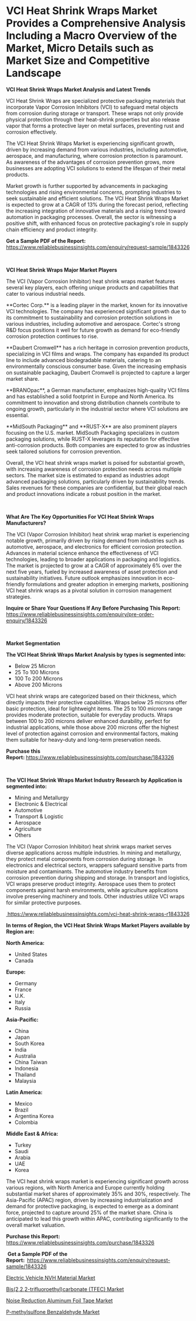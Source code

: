 <p><h1>VCI Heat Shrink Wraps Market Provides a Comprehensive Analysis Including a Macro Overview of the Market, Micro Details such as Market Size and Competitive Landscape</h1></p><p><strong>VCI Heat Shrink Wraps Market Analysis and Latest Trends</strong></p>
<p><p>VCI Heat Shrink Wraps are specialized protective packaging materials that incorporate Vapor Corrosion Inhibitors (VCI) to safeguard metal objects from corrosion during storage or transport. These wraps not only provide physical protection through their heat-shrink properties but also release vapor that forms a protective layer on metal surfaces, preventing rust and corrosion effectively. </p><p>The VCI Heat Shrink Wraps Market is experiencing significant growth, driven by increasing demand from various industries, including automotive, aerospace, and manufacturing, where corrosion protection is paramount. As awareness of the advantages of corrosion prevention grows, more businesses are adopting VCI solutions to extend the lifespan of their metal products.</p><p>Market growth is further supported by advancements in packaging technologies and rising environmental concerns, prompting industries to seek sustainable and efficient solutions. The VCI Heat Shrink Wraps Market is expected to grow at a CAGR of 13% during the forecast period, reflecting the increasing integration of innovative materials and a rising trend toward automation in packaging processes. Overall, the sector is witnessing a positive shift, with enhanced focus on protective packaging's role in supply chain efficiency and product integrity.</p></p>
<p><strong>Get a Sample PDF of the Report:&nbsp;</strong> <a href="https://www.reliablebusinessinsights.com/enquiry/request-sample/1843326?utm_campaign=116&utm_medium=2&utm_source=Github&utm_content=ia&utm_term=03022025&utm_id=vci-heat-shrink-wraps">https://www.reliablebusinessinsights.com/enquiry/request-sample/1843326</a></p>
<p>&nbsp;</p>
<p><strong>VCI Heat Shrink Wraps Major Market Players</strong></p>
<p><p>The VCI (Vapor Corrosion Inhibitor) heat shrink wraps market features several key players, each offering unique products and capabilities that cater to various industrial needs. </p><p>**Cortec Corp.** is a leading player in the market, known for its innovative VCI technologies. The company has experienced significant growth due to its commitment to sustainability and corrosion protection solutions in various industries, including automotive and aerospace. Cortec's strong R&D focus positions it well for future growth as demand for eco-friendly corrosion protection continues to rise.</p><p>**Daubert Cromwell** has a rich heritage in corrosion prevention products, specializing in VCI films and wraps. The company has expanded its product line to include advanced biodegradable materials, catering to an environmentally conscious consumer base. Given the increasing emphasis on sustainable packaging, Daubert Cromwell is projected to capture a larger market share.</p><p>**BRANOpac**, a German manufacturer, emphasizes high-quality VCI films and has established a solid footprint in Europe and North America. Its commitment to innovation and strong distribution channels contribute to ongoing growth, particularly in the industrial sector where VCI solutions are essential.</p><p>**MidSouth Packaging** and **RUST-X** are also prominent players focusing on the U.S. market. MidSouth Packaging specializes in custom packaging solutions, while RUST-X leverages its reputation for effective anti-corrosion products. Both companies are expected to grow as industries seek tailored solutions for corrosion prevention.</p><p>Overall, the VCI heat shrink wraps market is poised for substantial growth, with increasing awareness of corrosion protection needs across multiple sectors. The market size is estimated to expand as industries adopt advanced packaging solutions, particularly driven by sustainability trends. Sales revenues for these companies are confidential, but their global reach and product innovations indicate a robust position in the market.</p></p>
<p>&nbsp;</p>
<p><strong>What Are The Key Opportunities For VCI Heat Shrink Wraps Manufacturers?</strong></p>
<p><p>The VCI (Vapor Corrosion Inhibitor) heat shrink wrap market is experiencing notable growth, primarily driven by rising demand from industries such as automotive, aerospace, and electronics for efficient corrosion protection. Advances in material science enhance the effectiveness of VCI technologies, leading to broader applications in packaging and logistics. The market is projected to grow at a CAGR of approximately 6% over the next five years, fueled by increased awareness of asset protection and sustainability initiatives. Future outlook emphasizes innovation in eco-friendly formulations and greater adoption in emerging markets, positioning VCI heat shrink wraps as a pivotal solution in corrosion management strategies.</p></p>
<p><strong>Inquire or Share Your Questions If Any Before Purchasing This Report:</strong> <a href="https://www.reliablebusinessinsights.com/enquiry/pre-order-enquiry/1843326?utm_campaign=116&utm_medium=2&utm_source=Github&utm_content=ia&utm_term=03022025&utm_id=vci-heat-shrink-wraps">https://www.reliablebusinessinsights.com/enquiry/pre-order-enquiry/1843326</a></p>
<p>&nbsp;</p>
<p><strong>Market Segmentation</strong></p>
<p><strong>The VCI Heat Shrink Wraps Market Analysis by types is segmented into:</strong></p>
<p><ul><li>Below 25 Micron</li><li>25 To 100 Microns</li><li>100 To 200 Microns</li><li>Above 200 Microns</li></ul></p>
<p><p>VCI heat shrink wraps are categorized based on their thickness, which directly impacts their protective capabilities. Wraps below 25 microns offer basic protection, ideal for lightweight items. The 25 to 100 microns range provides moderate protection, suitable for everyday products. Wraps between 100 to 200 microns deliver enhanced durability, perfect for industrial applications, while those above 200 microns offer the highest level of protection against corrosion and environmental factors, making them suitable for heavy-duty and long-term preservation needs.</p></p>
<p><strong>Purchase this Report:&nbsp;</strong><a href="https://www.reliablebusinessinsights.com/purchase/1843326?utm_campaign=116&utm_medium=2&utm_source=Github&utm_content=ia&utm_term=03022025&utm_id=vci-heat-shrink-wraps">https://www.reliablebusinessinsights.com/purchase/1843326</a></p>
<p>&nbsp;</p>
<p><strong>The VCI Heat Shrink Wraps Market Industry Research by Application is segmented into:</strong></p>
<p><ul><li>Mining and Metallurgy</li><li>Electronic & Electrical</li><li>Automotive</li><li>Transport & Logistic</li><li>Aerospace</li><li>Agriculture</li><li>Others</li></ul></p>
<p><p>The VCI (Vapor Corrosion Inhibitor) heat shrink wraps market serves diverse applications across multiple industries. In mining and metallurgy, they protect metal components from corrosion during storage. In electronics and electrical sectors, wrappers safeguard sensitive parts from moisture and contaminants. The automotive industry benefits from corrosion prevention during shipping and storage. In transport and logistics, VCI wraps preserve product integrity. Aerospace uses them to protect components against harsh environments, while agriculture applications involve preserving machinery and tools. Other industries utilize VCI wraps for similar protective purposes.</p></p>
<p><a href="https://www.reliablebusinessinsights.com/vci-heat-shrink-wraps-r1843326?utm_campaign=116&utm_medium=2&utm_source=Github&utm_content=ia&utm_term=03022025&utm_id=vci-heat-shrink-wraps">&nbsp;https://www.reliablebusinessinsights.com/vci-heat-shrink-wraps-r1843326</a></p>
<p><strong>In terms of Region, the VCI Heat Shrink Wraps Market Players available by Region are:</strong></p>
<p>
    <p> <strong> North America: </strong>
        <ul>
            <li>United States</li>
            <li>Canada</li>
        </ul>
        </p> 
    <p> <strong> Europe: </strong>
        <ul>
            <li>Germany</li>
            <li>France</li>
            <li>U.K.</li>
            <li>Italy</li>
            <li>Russia</li>
        </ul>
        </p> 
    <p> <strong> Asia-Pacific: </strong>
        <ul>
            <li>China</li>
            <li>Japan</li>
            <li>South Korea</li>
            <li>India</li>
            <li>Australia</li>
            <li>China Taiwan</li>
            <li>Indonesia</li>
            <li>Thailand</li>
            <li>Malaysia</li>
        </ul>
        </p> 
    <p> <strong> Latin America: </strong>
        <ul>
            <li>Mexico</li>
            <li>Brazil</li>
            <li>Argentina Korea</li>
            <li>Colombia</li>
        </ul>
        </p> 
    <p> <strong> Middle East & Africa: </strong>
        <ul>
            <li>Turkey</li>
            <li>Saudi</li>
            <li>Arabia</li>
            <li>UAE</li>
            <li>Korea</li>
        </ul>
    </p>
    </p>
<p><p>The VCI heat shrink wraps market is experiencing significant growth across various regions, with North America and Europe currently holding substantial market shares of approximately 35% and 30%, respectively. The Asia-Pacific (APAC) region, driven by increasing industrialization and demand for protective packaging, is expected to emerge as a dominant force, projected to capture around 25% of the market share. China is anticipated to lead this growth within APAC, contributing significantly to the overall market valuation.</p></p>
<p><strong>Purchase this Report: </strong><a href="https://www.reliablebusinessinsights.com/purchase/1843326?utm_campaign=116&utm_medium=2&utm_source=Github&utm_content=ia&utm_term=03022025&utm_id=vci-heat-shrink-wraps">https://www.reliablebusinessinsights.com/purchase/1843326</a></p>
<p>&nbsp;<strong>Get a Sample PDF of the Report:&nbsp;&nbsp;</strong><a href="https://www.reliablebusinessinsights.com/enquiry/request-sample/1843326?utm_campaign=116&utm_medium=2&utm_source=Github&utm_content=ia&utm_term=03022025&utm_id=vci-heat-shrink-wraps">https://www.reliablebusinessinsights.com/enquiry/request-sample/1843326</a></p>
<p><strong></strong></p>
<p><p><a href="https://github.com/balapopepi/Market-Research-Report-List-1/blob/main/electric-vehicle-nvh-material-market.md?utm_campaign=116&utm_medium=2&utm_source=Github&utm_content=ia&utm_term=03022025&utm_id=vci-heat-shrink-wraps">Electric Vehicle NVH Material Market</a></p><p><a href="https://github.com/tashipmhuiri/Market-Research-Report-List-1/blob/main/bis222-trifluoroethylcarbonate-tfec-market.md?utm_campaign=116&utm_medium=2&utm_source=Github&utm_content=ia&utm_term=03022025&utm_id=vci-heat-shrink-wraps">Bis(2,2,2-trifluoroethyl)carbonate (TFEC) Market</a></p><p><a href="https://github.com/namvartiffer/Market-Research-Report-List-1/blob/main/noise-reduction-aluminum-foil-tape-market.md?utm_campaign=116&utm_medium=2&utm_source=Github&utm_content=ia&utm_term=03022025&utm_id=vci-heat-shrink-wraps">Noise Reduction Aluminum Foil Tape Market</a></p><p><a href="https://github.com/lynlynyusay/Market-Research-Report-List-1/blob/main/p-methylsulfone-benzaldehyde-market.md?utm_campaign=116&utm_medium=2&utm_source=Github&utm_content=ia&utm_term=03022025&utm_id=vci-heat-shrink-wraps">P-methylsulfone Benzaldehyde Market</a></p></p>